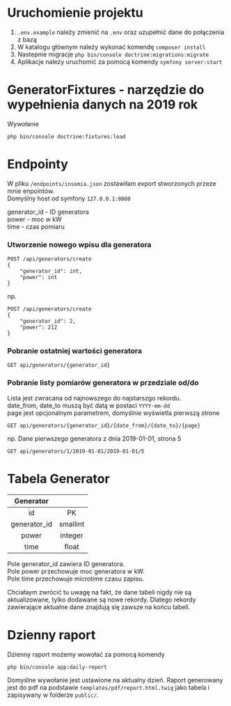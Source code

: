 # Uruchomienie projektu
1. `.env.example` należy zmienić na `.env` oraz uzupełnić dane do połączenia z bazą
2. W katalogu głównym należy wykonać komendę `composer install`
3. Nastepnie migracje `php bin/console doctrine:migrations:migrate`
4. Aplikacje należy uruchomić za pomocą komendy `symfony server:start`

# GeneratorFixtures - narzędzie do wypełnienia danych na 2019 rok
Wywołanie
```
php bin/console doctrine:fixtures:load
```

# Endpointy
W pliku `/endpoints/insomia.json` zostawiłam export stworzonych przeze mnie enpointów. <br/>
Domyślny host od symfony `127.0.0.1:8000`


generator_id - ID generatora <br/>
power - moc w kW <br/>
time - czas pomiaru

### Utworzenie nowego wpisu dla generatora

```
POST /api/generators/create
{
	"generator_id": int,
	"power": int
}
```
np.
```
POST /api/generators/create
{
	"generator_id": 2,
	"power": 212
}
```
### Pobranie ostatniej wartości generatora
```
GET api/generators/{generator_id}
```

### Pobranie listy pomiarów generatora w przedziale od/do
Lista jest zwracana od najnowszego do najstarszgo rekordu. <br>
date_from, date_to muszą być datą w postaci `YYYY-mm-dd` <br>
page jest opcjonalnym parametrem, domyślnie wyświetla pierwszą strone
```
GET api/generators/{generator_id}/{date_from}/{date_to}/{page}
```
np. Dane pierwszego generatora z dnia 2019-01-01, strona 5
```
GET api/generators/1/2019-01-01/2019-01-01/5
```



# Tabela Generator 
|   Generator  	|          	|
|:------------:	|:--------:	|
|      id      	|    PK    	|
| generator_id 	| smallint 	|
|     power    	|  integer 	|
|     time     	|   float  	|

Pole generator_id zawiera ID generatora. <br/>
Pole power przechowuje moc generatora w kW. <br/>
Pole time przechowuje microtime czasu zapisu. <br/>

Chciałaym zwrócić tu uwagę na fakt, że dane tabeli nigdy nie są aktualizowane, tylko dodawane są nowe rekordy. Dlatego rekordy zawierające aktualne dane znajdują się zawsze na końcu tabeli.

# Dzienny raport
Dzienny raport możemy wowołać za pomocą komendy 
```
php bin/console app:daily-report
```

Domyślne wywołanie jest ustawione na aktualny dzień. Raport generowany jest do pdf na podstawie `templates/pdf/report.html.twig` jako tabela i zapisywany w folderze `public/`.

